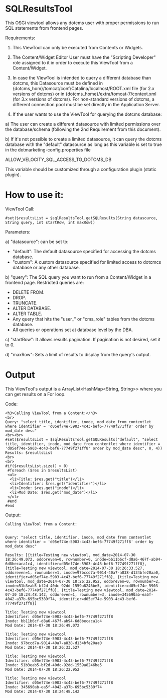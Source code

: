 SQLResultsTool
==============

This OSGi viewtool allows any dotcms user with proper permissions to run SQL statements from frontend pages.

Requirements:

1. This ViewTool can only be executed from Contents or Widgets.

2. The Content/Widget Editor User must have the "Scripting Developer" role assigned to it in order to execute this ViewTool from a Content/Widget.

3. In case the ViewTool is intended to query a different database than dotcms, this Datasource must be defined in {dotcms_hom}/tomcat/conf/Catalina/localhost/ROOT.xml file (for 2.x versions of dotcms) or in {dotcms_home}/extra/tomcat-7/context.xml (for 3.x versions of dotcms). For non-standard versions of dotcms, a different connection pool must be set directly in the Application Server.

4. If the user wants to use the ViewTool for querying the dotcms database:

a) The user can create a different datasource with limited permissions over the database/schema (following the 2nd Requirement from this document).

b) If it's not possible to create a limited datasource, it can query the dotcms database with the "default" datasource as long as this variable is set to true in the dotmarketing-config.properties file

ALLOW_VELOCITY_SQL_ACCESS_TO_DOTCMS_DB

This variable should be customized through a configuration plugin (static plugin).

How to use it: 
=============
ViewTool Call:
```
#set($resultsList = $sqlResultsTool.getSQLResults(String datasource, String query, int startRow, int maxRow))
```

Parameters:

a) "datasource": can be set to:

- "default": The default datasource specified for accessing the dotcms database.
- "custom": A custom datasource specified for limited access to dotcmcs database or any other database.

b) "query": The SQL query you want to run from a Content/Widget in a frontend page. Restricted queries are:

- DELETE FROM.
- DROP.
- TRUNCATE.
- ALTER DATABASE.
- ALTER TABLE.
- Any query that hits the "user_" or "cms_role" tables from the dotcms database.
- All queries or operations set at database level by the DBA.

c) "startRow": It allows results pagination. If pagination is not desired, set it to 0.

d) "maxRow": Sets a limit of results to display from the query's output.

Output
======

This ViewTool's output is a ArrayList<HashMap<String, String>> where you can get results on a For loop.

Code:
```
<h3>Calling ViewTool from a Content:</h3>
<br>
Query: "select title, identifier, inode, mod_date from contentlet where identifier = 'd05ef74e-5903-4c43-bef6-77749f271ff8' order by mod_date desc"
<br><br>
#set($resultsList = $sqlResultsTool.getSQLResults("default", "select title, identifier, inode, mod_date from contentlet where identifier = 'd05ef74e-5903-4c43-bef6-77749f271ff8' order by mod_date desc", 0, 4))
Results: $resultsList
<br>
<br>
#if($resultsList.size() > 0)
 #foreach ($res in $resultsList)
 <ul>
  <li>Title: $res.get("title")</li>
  <li>Identifier: $res.get("identifier")</li>
  <li>Inode: $res.get("inode")</li>
  <li>Mod Date: $res.get("mod_date")</li>
 </ul>
 #end
#end
```
Output:
```
Calling ViewTool from a Content:


Query: "select title, identifier, inode, mod_date from contentlet where identifier = 'd05ef74e-5903-4c43-bef6-77749f271ff8' order by mod_date desc" 

Results: [{title=Testing new viewtool, mod_date=2014-07-30 18:26:49.072, oddoreven=0, rownumber=0, inode=bb11b6cf-d8a6-467f-ab94-6d8becaca1c4, identifier=d05ef74e-5903-4c43-bef6-77749f271ff8}, {title=Testing new viewtool, mod_date=2014-07-30 18:26:33.527, oddoreven=1, rownumber=1, inode=97bccd7a-9014-40a7-a838-d134bfe20aa0, identifier=d05ef74e-5903-4c43-bef6-77749f271ff8}, {title=Testing new viewtool, mod_date=2014-07-30 18:26:22.952, oddoreven=0, rownumber=2, inode=51b3eab5-bf2d-40dc-92dd-1559a8246be5, identifier=d05ef74e-5903-4c43-bef6-77749f271ff8}, {title=Testing new viewtool, mod_date=2014-07-30 18:24:48.142, oddoreven=1, rownumber=3, inode=345690ab-ea5f-4042-a37b-695bc5389f74, identifier=d05ef74e-5903-4c43-bef6-77749f271ff8}] 

Title: Testing new viewtool
Identifier: d05ef74e-5903-4c43-bef6-77749f271ff8
Inode: bb11b6cf-d8a6-467f-ab94-6d8becaca1c4
Mod Date: 2014-07-30 18:26:49.072

Title: Testing new viewtool
Identifier: d05ef74e-5903-4c43-bef6-77749f271ff8
Inode: 97bccd7a-9014-40a7-a838-d134bfe20aa0
Mod Date: 2014-07-30 18:26:33.527

Title: Testing new viewtool
Identifier: d05ef74e-5903-4c43-bef6-77749f271ff8
Inode: 51b3eab5-bf2d-40dc-92dd-1559a8246be5
Mod Date: 2014-07-30 18:26:22.952

Title: Testing new viewtool
Identifier: d05ef74e-5903-4c43-bef6-77749f271ff8
Inode: 345690ab-ea5f-4042-a37b-695bc5389f74
Mod Date: 2014-07-30 18:24:48.142
```

